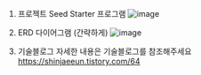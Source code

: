 1. 프로젝트
Seed Starter 프로그램
![image](https://github.com/shin-jae-eun/seedStarter/assets/129717192/fcaefa39-e78a-4e62-b0c3-0e43b234f9c0)

2. ERD 다이어그램 (간략하게)
![image](https://github.com/shin-jae-eun/seedStarter/assets/129717192/2f4aaf5f-b4ad-40cf-9f91-dcace1795872)

3. 기술블로그
자세한 내용은 기술블로그를 참조해주세요 
https://shinjaeeun.tistory.com/64
